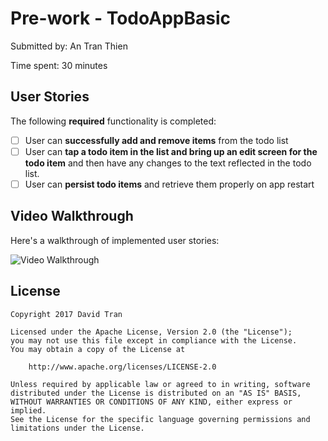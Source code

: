 # Pre-work - TodoAppBasic

Submitted by: An Tran Thien

Time spent: 30 minutes

## User Stories

The following **required** functionality is completed:

* [ ] User can **successfully add and remove items** from the todo list
* [ ] User can **tap a todo item in the list and bring up an edit screen for the todo item** and then have any changes to the text reflected in the todo list.
* [ ] User can **persist todo items** and retrieve them properly on app restart

## Video Walkthrough 

Here's a walkthrough of implemented user stories:

<img src='http://i.imgur.com/1WlCRcK.gif' title='Video Walkthrough' width='' alt='Video Walkthrough' />

## License

    Copyright 2017 David Tran

    Licensed under the Apache License, Version 2.0 (the "License");
    you may not use this file except in compliance with the License.
    You may obtain a copy of the License at

        http://www.apache.org/licenses/LICENSE-2.0

    Unless required by applicable law or agreed to in writing, software
    distributed under the License is distributed on an "AS IS" BASIS,
    WITHOUT WARRANTIES OR CONDITIONS OF ANY KIND, either express or implied.
    See the License for the specific language governing permissions and
    limitations under the License.
